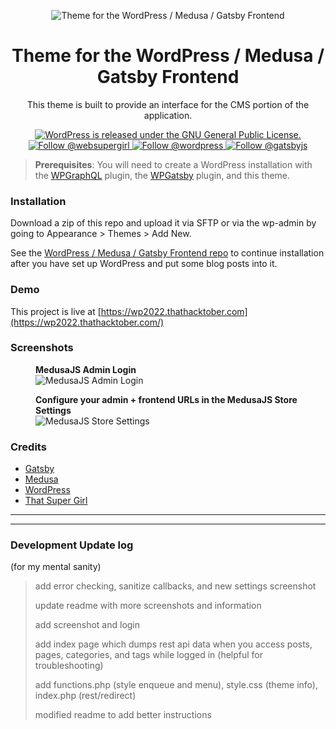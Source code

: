 <p align="center">
  <img alt="Theme for the WordPress / Medusa / Gatsby Frontend" src="https://user-images.githubusercontent.com/38568655/197411385-a3597261-1db5-4cd0-8bcd-d973c9d75772.png" />
</p>
<h1 align="center">
  Theme for the WordPress / Medusa / Gatsby Frontend
</h1>
<p align="center">
  This theme is built to provide an interface for the CMS portion of the application.
</p>
<p align="center">
  <a href="https://github.com/WordPress/WordPress/blob/master/license.txt">
    <img src="https://img.shields.io/badge/license-GPL-blue.svg" alt="WordPress is released under the GNU General Public License." />
  </a>
  <a href="https://twitter.com/intent/follow?screen_name=websupergirl">
    <img src="https://img.shields.io/twitter/follow/websupergirl.svg?label=Follow%20@websupergirl" alt="Follow @websupergirl" />
  </a>
  <a href="https://twitter.com/intent/follow?screen_name=wordpress">
    <img src="https://img.shields.io/twitter/follow/wordpress.svg?label=Follow%20@wordpress" alt="Follow @wordpress" />
  </a>
  <a href="https://twitter.com/intent/follow?screen_name=gatsbyjs">
    <img src="https://img.shields.io/twitter/follow/gatsbyjs.svg?label=Follow%20@gatsbyjs" alt="Follow @gatsbyjs" />
  </a>
</p>

> **Prerequisites**: You will need to create a WordPress installation with the [WPGraphQL](https://wordpress.org/plugins/wp-graphql/) plugin, the [WPGatsby](https://wordpress.org/plugins/wp-gatsby/) plugin, and this theme.

### Installation

Download a zip of this repo and upload it via SFTP or via the wp-admin by going to Appearance > Themes > Add New.

See the [WordPress / Medusa / Gatsby Frontend repo](https://github.com/websupergirl/hacktoberfest2022-frontend) to continue installation after you have set up WordPress and put some blog posts into it.

### Demo

This project is live at [https://wp2022.thathacktober.com](https://wp2022.thathacktober.com/)

### Screenshots

<figure>
<figcaption><b>MedusaJS Admin Login</b></figcaption>
<img src="https://user-images.githubusercontent.com/38568655/197392768-b8e570dc-b24c-4d48-b0d2-9747e7b2fd48.png" alt="MedusaJS Admin Login" />
</figure>


<figure>
<figcaption><b>Configure your admin + frontend URLs in the MedusaJS Store Settings</b></figcaption>
<img src="https://user-images.githubusercontent.com/38568655/197416215-41a8e030-ca6f-4874-9cbd-c4081802ecb4.png" alt="MedusaJS Store Settings" />
</figure>

### Credits

* [Gatsby](https://www.gatsbyjs.com)
* [Medusa](https://www.medusa-commerce.com)
* [WordPress](https://wordpress.org)
* [That Super Girl](https://supernikole.com)

---

---

### Development Update log
(for my mental sanity)

> add error checking, sanitize callbacks, and new settings screenshot
>
> update readme with more screenshots and information
>
> add screenshot and login
>
> add index page which dumps rest api data when you access posts, pages, categories, and tags while logged in (helpful for troubleshooting)
>
> add functions.php (style enqueue and menu), style.css (theme info), index.php (rest/redirect)
>
> modified readme to add better instructions